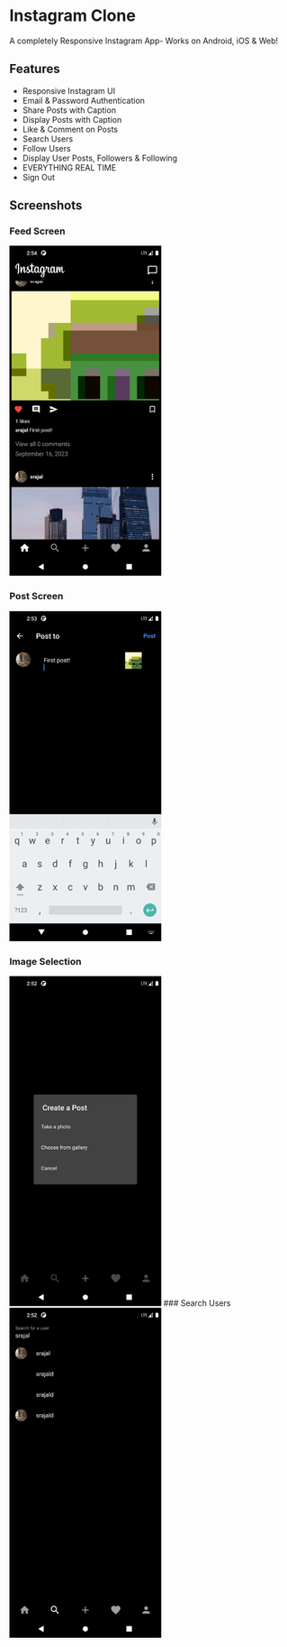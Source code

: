 # Instagram Clone

A completely Responsive Instagram App- Works on Android, iOS & Web!

## Features
* Responsive Instagram UI
* Email & Password Authentication
* Share Posts with Caption
* Display Posts with Caption
* Like & Comment on Posts
* Search Users
* Follow Users
* Display User Posts, Followers & Following
* EVERYTHING REAL TIME
* Sign Out

## Screenshots
### Feed Screen
<img src="https://github.com/SrajalDixit/Instagram-Clone/blob/main/Screenshot_1694856268.png" alt="My Image" width="270" height="585">

### Post Screen
<img src="https://github.com/SrajalDixit/Instagram-Clone/blob/main/Screenshot_1694856181.png" alt="My Image" width="270" height="585">

### Image Selection
<img src="https://github.com/SrajalDixit/Instagram-Clone/blob/main/Screenshot_1694856152.png" alt="My Image" width="270" height="585">
### Search Users
<img src="https://github.com/SrajalDixit/Instagram-Clone/blob/main/Screenshot_1694856137.png" alt="My Image" width="270" height="585">



